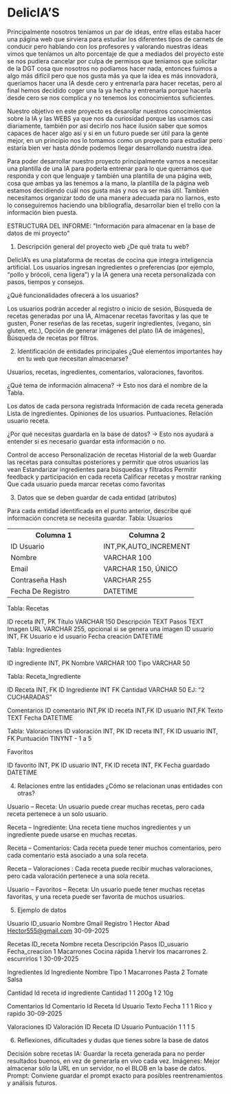 # DelicIA’S

Principalmente nosotros teníamos un par de ideas, entre ellas estaba hacer una página web que sirviera para estudiar los diferentes tipos de carnets de conducir pero hablando con los 
profesores y valorando nuestras ideas vimos que teníamos un alto porcentaje de que a mediados del proyecto este se nos pudiera cancelar por culpa de permisos que teniamos que solicitar de la DGT cosa que nosotros no podíamos
hacer nada, entonces fuimos a algo más difícil pero que nos gusta más ya que la idea es más innovadora, queríamos hacer una IA desde cero y entrenarla para hacer recetas, pero al final
hemos decidido coger una Ia ya hecha y entrenarla porque hacerla desde cero se nos complica y no tenemos los conocimientos suficientes.

Nuestro objetivo en este proyecto es desarollar nuestros conocimientos sobre la IA  y las WEBS ya que nos da curiosidad porque las usamos casi diariamente, también por así decirlo nos hace ilusión saber 
que somos capaces de hacer algo así y si en un futuro puede ser útil para la gente mejor, en un principio nos lo tomamos como un proyecto para estudiar pero estaría bien 
ver hasta dónde podemos llegar desarrollando nuestra idea.

Para poder desarrollar nuestro proyecto principalmente vamos a necesitar una plantilla de una IA para poderla entrenar para lo que querramos que responda y con que lenguaje y también una plantilla de una 
página web, cosa que ambas ya las tenemos a la mano, la plantilla de la página web estamos decidiendo cuál nos gusta más y nos va ser más útil. También necesitamos organizar 
todo de una manera adecuada para no liarnos, esto lo conseguiremos haciendo una bibliografía, desarrollar bien el trello con la información bien puesta.

 ESTRUCTURA DEL INFORME:
"Información para almacenar en la base de datos de mi proyecto"     


1. Descripción general del proyecto web
¿De qué trata tu web?


DelicIA’s es una plataforma de recetas de cocina que integra inteligencia artificial. Los usuarios ingresan ingredientes o preferencias (por ejemplo, “pollo y brócoli, cena ligera”) y la IA genera una receta personalizada con pasos, tiempos y consejos.


¿Qué funcionalidades ofrecerá a los usuarios?


Los usuarios podrán acceder al registro o inicio de sesión, 
Búsqueda de recetas generadas por una IA, 
Almacenar recetas favoritas y las que te gusten, 
Poner reseñas de las recetas, sugerir ingredientes, (vegano, sin gluten, etc.), 
Opción de generar imágenes del plato (IA de imágenes), 
Búsqueda de recetas por filtros.


2. Identificación de entidades principales
¿Qué elementos importantes hay en tu web que necesitan almacenarse?


Usuarios, recetas, ingredientes, comentarios, valoraciones, favoritos.


¿Qué tema de información almacena? -> Esto nos dará el nombre de la Tabla.
	
Los datos de cada persona registrada 
Información de cada receta generada
Lista de ingredientes. 
Opiniones de los usuarios.
Puntuaciones.
Relación usuario receta.
	








¿Por qué necesitas guardarla en la base de datos? -> Esto nos ayudará a entender si es necesario guardar esta información o no.


Control de acceso
Personalización de recetas
Historial de la web
Guardar las recetas para consultas posteriores y permitir que otros usuarios las vean
Estandarizar ingredientes para búsquedas y filtrados
Permitir feedback y participación en cada receta 
Calificar recetas y mostrar ranking
Que cada usuario pueda marcar recetas como favoritas




3. Datos que se deben guardar de cada entidad (atributos)

Para cada entidad identificada en el punto anterior, describe qué información concreta se necesita guardar.
Tabla: Usuarios

<table>
  <tr>
    <th style="width: 200px;">Columna 1</th>
    <th style="width: 100px;">Columna 2</th>
  </tr>
  <tr>
    <td>ID Usuario</td>
    <td>INT,PK,AUTO_INCREMENT</td>
  </tr>
  <tr>
    <td>Nombre</td>
    <td>VARCHAR 100</td>
  </tr>
  <tr>
	<td>Email</td>
	<td>VARCHAR 150, ÚNICO</td>
  </tr>
  <tr>
	<td>Contraseña Hash</td>
	<td>VARCHAR 255</td>
  </tr>
  <tr>
	<td>Fecha De Registro</td>
	<td>DATETIME</td>
</table>

Tabla: Recetas

ID receta
 INT, PK
Título
VARCHAR 150
Descripción
TEXT
Pasos
TEXT
Imagen URL
VARCHAR 255, opcional si se genera una imagen
ID usuario
INT, FK Usuario e id usuario 
Fecha creación
DATETIME

Tabla: Ingredientes

ID ingrediente
 INT, PK
Nombre
VARCHAR 100
Tipo
VARCHAR 50

Tabla: Receta_Ingrediente

ID Receta
 INT, FK
ID Ingrediente
INT FK
Cantidad
VARCHAR 50          EJ: “2 CUCHARADAS”

Comentarios
ID comentario
INT,PK
ID receta
INT,FK
ID usuario
INT,FK
Texto
TEXT
Fecha
DATETIME

Tabla: Valoraciones
ID valoración
INT, PK
ID receta
INT, FK
ID usuario
INT, FK
Puntuación
TINYNT - 1 a 5

Favoritos

ID favorito
INT, PK
ID usuario
INT, FK
ID receta
INT, FK
Fecha guardado
DATETIME



4. Relaciones entre las entidades
¿Cómo se relacionan unas entidades con otras?


Usuario – Receta: 
Un usuario puede crear muchas recetas, pero cada receta pertenece a un solo usuario.


Receta – Ingrediente:
 Una receta tiene muchos ingredientes y un ingrediente puede usarse en muchas recetas.


Receta – Comentarios: 
Cada receta puede tener muchos comentarios, pero cada comentario está asociado a una sola receta.


Receta – Valoraciones : 
Cada receta puede recibir muchas valoraciones, pero cada valoración pertenece a una sola receta.


Usuario – Favoritos – Receta: 
Un usuario puede tener muchas recetas favoritas, y una receta puede ser favorita de muchos usuarios.




5. Ejemplo de datos 

Usuario
ID_usuario
Nombre 
Gmail
Registro
1
Hector Abad
Hector555@gmail.com
30-09-2025

Recetas
ID_receta
Nombre receta
Descripción
Pasos
ID_usuario
Fecha_creacion
1
Macarrones
Cocina rápida
1.hervir los macarrones 
2. escurrirlos
1
30-09-2025

Ingredientes
Id Ingrediente 
Nombre 
Tipo
1
Macarrones
Pasta
2
Tomate
Salsa

Cantidad
Id receta
id ingrediente 
Cantidad
1
1
200g
1
2
10g


Comentarios
Id Comentario
Id Receta
Id Usuario
Texto
Fecha
1
1
1
Rico y rapido
30-09-2025

Valoraciones
ID Valoración
ID Receta 
ID Usuario
Puntuación
1
1
1
5



6. Reflexiones, dificultades y dudas que tienes sobre la base de datos


Decisión sobre recetas IA:
 Guardar la receta generada para no perder resultados buenos, en vez de generarla en vivo cada vez.
Imágenes:
 Mejor almacenar sólo la URL en un servidor, no el BLOB en la base de datos.
Prompt:
 Conviene guardar el prompt exacto para posibles reentrenamientos y análisis futuros.
